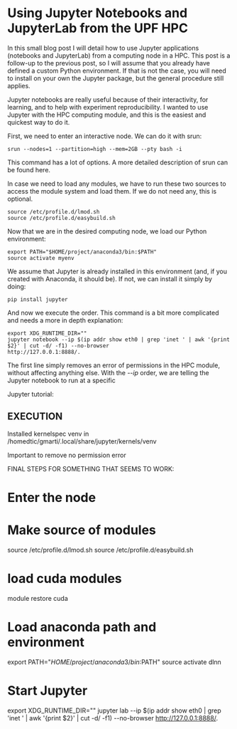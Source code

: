 # Using Jupyter Notebooks and JupyterLab from the UPF HPC


In this small blog post I will detail how to use Jupyter applications (notebooks and JupyterLab) from a computing node in a HPC. This post is a follow-up to the previous post, so I will assume that you already have defined a custom Python environment. If that is not the case, you will need to install on your own the Jupyter package, but the general procedure still applies.

Jupyter notebooks are really useful because of their interactivity, for learning, and to help with experiment reproducibility. I wanted to use Jupyter with the HPC computing module, and this is the easiest and quickest way to do it.

First, we need to enter an interactive node. We can do it with srun:

```
srun --nodes=1 --partition=high --mem=2GB --pty bash -i
```

This command has a lot of options. A more detailed description of srun can be found here.


In case we need to load any modules, we have to run these two sources to access the module system and load them. If we do not need any, this is optional.

```
source /etc/profile.d/lmod.sh
source /etc/profile.d/easybuild.sh
```

Now that we are in the desired computing node, we load our Python environment:

```
export PATH="$HOME/project/anaconda3/bin:$PATH"
source activate myenv
```

We assume that Jupyter is already installed in this environment (and, if you created with Anaconda, it should be). If not, we can install it simply by doing:

```
pip install jupyter

```

And now we execute the order. This command is a bit more complicated and needs a more in depth explanation:

```
export XDG_RUNTIME_DIR=""
jupyter notebook --ip $(ip addr show eth0 | grep 'inet ' | awk '{print $2}' | cut -d/ -f1) --no-browser
http://127.0.0.1:8888/.
```

The first line simply removes an error of permissions in the HPC module, without affecting anything else. With the *--ip* order, we are telling the Jupyter notebook to run at a specific

Jupyter tutorial:

EXECUTION
---------
Installed kernelspec venv in /homedtic/gmarti/.local/share/jupyter/kernels/venv

Important to remove no permission error





FINAL STEPS FOR SOMETHING THAT SEEMS TO WORK:

# Enter the node

# Make source of modules
source /etc/profile.d/lmod.sh
source /etc/profile.d/easybuild.sh

# load cuda modules
module restore cuda

# Load anaconda path and environment
export PATH="$HOME/project/anaconda3/bin:$PATH"
source activate dlnn

# Start Jupyter
export XDG_RUNTIME_DIR=""
jupyter lab --ip $(ip addr show eth0 | grep 'inet ' | awk '{print $2}' | cut -d/ -f1) --no-browser
http://127.0.0.1:8888/.
